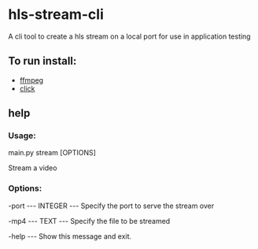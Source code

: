 # hls-stream-cli

A cli tool to create a hls stream on a local port for use in application testing

## To run install:

- [ffmpeg](https://www.google.com)
- [click](https://pypi.org/project/click/)

## help

### Usage:

main.py stream [OPTIONS]

Stream a video

### Options:

-port --- INTEGER --- Specify the port to serve the stream over

-mp4 --- TEXT --- Specify the file to be streamed

-help --- Show this message and exit.
